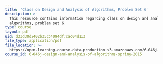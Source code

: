 ```yaml
---
title: 'Class on Design and Analysis of Algorithms, Problem Set 6'
description: >-
  This resource contains information regarding class on design and analysis of
  algorithms, problem set 6.
type: course
layout: pdf
uid: d33d30d2402b35cc4094df7cac04d113
file_type: application/pdf
file_location: >-
  https://open-learning-course-data-production.s3.amazonaws.com/6-046j-design-and-analysis-of-algorithms-spring-2015/d33d30d2402b35cc4094df7cac04d113_MIT6_046JS15_pset6.pdf
course_id: 6-046j-design-and-analysis-of-algorithms-spring-2015
---
```

